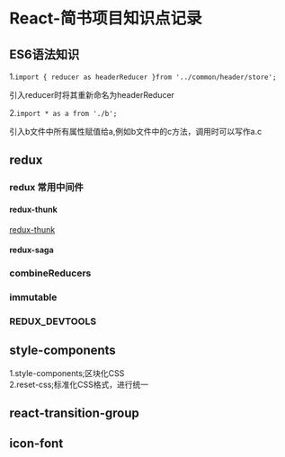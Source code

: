 # React-简书项目知识点记录

## ES6语法知识

1.`import { reducer as headerReducer }from '../common/header/store';`    

引入reducer时将其重新命名为headerReducer   

2.`import * as a from './b';`   

引入b文件中所有属性赋值给a,例如b文件中的c方法，调用时可以写作a.c  


## redux

### redux 常用中间件

#### redux-thunk

<a href='https://www.jianshu.com/p/b1a039feac26' target=
'_blank'>redux-thunk</a>  

#### redux-saga

### combineReducers

### immutable

### REDUX_DEVTOOLS

## style-components
1.style-components;区块化CSS  
2.reset-css;标准化CSS格式，进行统一  

## react-transition-group

## icon-font

